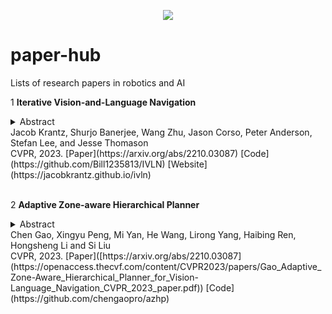 <p align="center">
   <img src="https://img.shields.io/badge/STATUS-EN%20DESAROLLO-green">
</p>
   
# paper-hub
Lists of research papers in robotics and AI

1 **Iterative Vision-and-Language Navigation** <br>
   <details>
      <summary>Abstract</summary>
      <p>We present Iterative Vision-and-Language Navigation (IVLN), a paradigm for evaluating language-guided agents navigating in a persistent environment over time. Existing Vision-and-Language Navigation (VLN) benchmarks erase the agent's memory at the beginning of every episode, testing the ability to perform cold-start navigation with no prior information. However, deployed robots occupy the same environment for long periods of time. The IVLN paradigm addresses this disparity by training and evaluating VLN agents that maintain memory across tours of scenes that consist of up to 100 ordered instruction-following Room-to-Room (R2R) episodes, each defined by an individual language instruction and a target path. We present discrete and continuous Iterative Room-to-Room (IR2R) benchmarks comprising about 400 tours each in 80 indoor scenes. We find that extending the implicit memory of high-performing transformer VLN agents is not sufficient for IVLN, but agents that build maps can benefit from environment persistence, motivating a renewed focus on map-building agents in VLN.</p>
   </details>
   Jacob Krantz, Shurjo Banerjee, Wang Zhu, Jason Corso, Peter Anderson, Stefan Lee, and Jesse Thomason <br>
   CVPR, 2023. [Paper](https://arxiv.org/abs/2210.03087) [Code](https://github.com/Bill1235813/IVLN) [Website](https://jacobkrantz.github.io/ivln) <br><br>


2 **Adaptive Zone-aware Hierarchical Planner** <br>
   <details>
      <summary>Abstract</summary>
      <p>The task of Vision-Language Navigation (VLN) is for an embodied agent to reach the global goal according to the instruction. Essentially, during navigation, a series of sub-goals need to be adaptively set and achieved, which is naturally a hierarchical navigation process. However, previous methods leverage a single-step planning scheme, i.e., directly performing navigation action at each step, which is unsuitable for such a hierarchical navigation process. In this paper, we propose an Adaptive Zone-aware Hierarchical Planner (AZHP) to explicitly divides the navigation process into two heterogeneous phases, i.e., sub-goal setting via zone partition/selection (high-level action) and sub-goal executing (low-level action), for hierarchical planning. Specifically, AZHP asynchronously performs two levels of action via the designed State-Switcher Module (SSM). For high-level action, we devise a Scene-aware adaptive Zone Partition (SZP) method to adaptively divide the whole navigation area into different zones on-the-fly. Then the Goal-oriented Zone Selection (GZS) method is proposed to select a proper zone for the current sub-goal. For low-level action, the agent conducts navigation-decision multi-steps in the selected zone. Moreover, we design a Hierarchical RL (HRL) strategy and auxiliary losses with curriculum learning to train the AZHP framework, which provides effective supervision signals for each stage. Extensive experiments demonstrate the superiority of our proposed method, which achieves state-of-the-art performance on three VLN benchmarks (REVERIE, SOON, R2R).</p>
   </details>
   Chen Gao, Xingyu Peng, Mi Yan, He Wang, Lirong Yang, Haibing Ren, Hongsheng Li and Si Liu<br>
   CVPR, 2023. [Paper]([https://arxiv.org/abs/2210.03087](https://openaccess.thecvf.com/content/CVPR2023/papers/Gao_Adaptive_Zone-Aware_Hierarchical_Planner_for_Vision-Language_Navigation_CVPR_2023_paper.pdf)) [Code](https://github.com/chengaopro/azhp)
